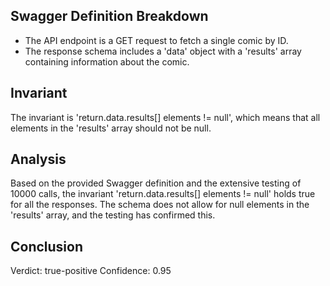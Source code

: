 ## Swagger Definition Breakdown
- The API endpoint is a GET request to fetch a single comic by ID.
- The response schema includes a 'data' object with a 'results' array containing information about the comic.

## Invariant
The invariant is 'return.data.results[] elements != null', which means that all elements in the 'results' array should not be null.

## Analysis
Based on the provided Swagger definition and the extensive testing of 10000 calls, the invariant 'return.data.results[] elements != null' holds true for all the responses. The schema does not allow for null elements in the 'results' array, and the testing has confirmed this.

## Conclusion
Verdict: true-positive
Confidence: 0.95
